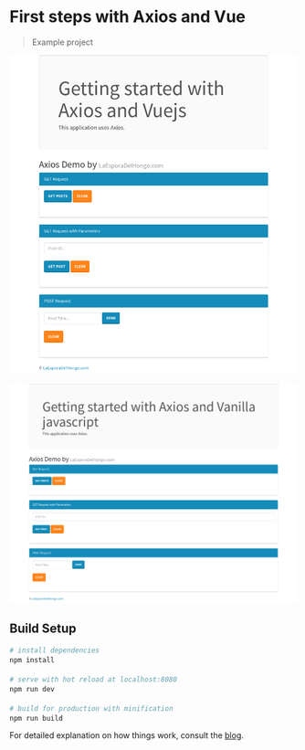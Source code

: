 # First steps with Axios and Vue

> Example project

![Example app](vue.png)

![Example app](vanilla.png)

## Build Setup

``` bash
# install dependencies
npm install

# serve with hot reload at localhost:8080
npm run dev

# build for production with minification
npm run build
```

For detailed explanation on how things work, consult the [blog]( http://laesporadelhongo.com/primeros-pasos-con-axios/).
